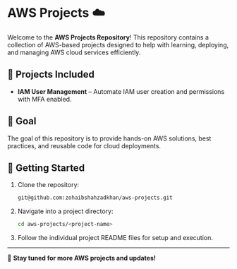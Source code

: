 # AWS Projects ☁️

Welcome to the **AWS Projects Repository**! This repository contains a collection of AWS-based projects designed to help with learning, deploying, and managing AWS cloud services efficiently.

## 📌 Projects Included

- **IAM User Management** – Automate IAM user creation and permissions with MFA enabled.

## 🎯 Goal

The goal of this repository is to provide hands-on AWS solutions, best practices, and reusable code for cloud deployments.

## 🚀 Getting Started

1. Clone the repository:
   ```sh
   git@github.com:zohaibshahzadkhan/aws-projects.git
   ```
2. Navigate into a project directory:
   ```sh
   cd aws-projects/<project-name>
   ```
3. Follow the individual project README files for setup and execution.

---

🔹 **Stay tuned for more AWS projects and updates!**

